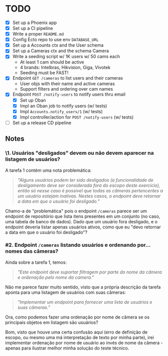 # TODO

- [x] Set up a Phoenix app
- [x] Set up a CI pipeline
- [x] Write a proper `README.md`
- [x] Config Ecto repo to use env `DATABASE_URL`
- [x] Set up a Accounts ctx and the User schema
- [x] Set up a Cameras ctx and the schema Camera
- [x] Write a seeding script w/ 1K users w/ 50 cams each
  - At least 1 cam should be active
  - 4 brands: Intelbras, Hikvision, Giga, Vivotek
  - Seeding must be FAST!
- [x] Endpoint `GET /cameras` to list users and their cameras
  - User objs with their name and active cameras
  - Support filters and ordering over cam names
- [x] Endpoint `POST /notify-users` to notify users thru email
  - [x] Set up Oban
  - [x] Impl an Oban job to notify users (w/ tests)
  - [x] Impl `Accounts.notify_users/1` (w/ tests)
  - [x] Impl controller/action for `POST /notify-users` (w/ tests)
- [ ] Set up a release CD pipeline

## Notes

### \1. Usuários "desligados" devem ou não devem aparecer na listagem de usuários?

A tarefa 1 contém uma nota problemática:

> _"Alguns usuários podem ter sido desligados (a funcionalidade de desligamento deve ser considerada fora do escopo deste exercício), então só nesse caso é possível que todas as câmeras pertencentes a um usuário estejam inativas. Nestes casos, o endpoint deve retornar a data em que o usuário foi desligado."_

Chamo-a de "problemática" pois o endpoint `/cameras` parece ser um endpoint de repositório que lista itens presentes em um conjunto (no caso, uma tabela de banco de dados). Dado que um usuário fora desligado, e o endpoint deveria listar apenas usuários ativos, como que eu "devo retornar a data em que o usuário foi desligado"?

### \#2. Endpoint `/cameras` listando usuários e ordenando por... nomes das câmeras?

Ainda sobre a tarefa 1, temos:

> _"Este endpoint deve suportar filtragem por parte do nome da câmera e ordenação pelo nome da camera."_

Não me parece fazer muito sentido, visto que a própria descrição da tarefa aponta para uma listagem de usuários com suas câmeras:

> _"Implementar um endpoint para fornecer uma lista de usuários e suas câmeras."_

Ora, como podemos fazer uma ordenação por nome de câmera se os principais objetos em listagem são usuários?

Bom, visto que houve uma certa confusão aqui (erro de definição de escopo, ou mesmo uma má interpretação de texto por minha parte), irei implementar ordenação por nome de usuário ao invés de nome da câmera - apenas para ilustrar melhor minha solução do teste técnico.
